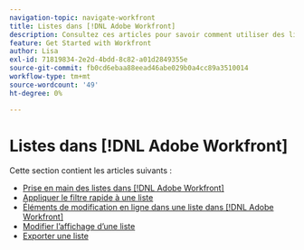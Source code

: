 ```yaml
---
navigation-topic: navigate-workfront
title: Listes dans [!DNL Adobe Workfront]
description: Consultez ces articles pour savoir comment utiliser des listes dans Adobe Workfront.
feature: Get Started with Workfront
author: Lisa
exl-id: 71819834-2e2d-4bdd-8c82-a01d2849355e
source-git-commit: fb0cd6ebaa88eead46abe029b0a4cc89a3510014
workflow-type: tm+mt
source-wordcount: '49'
ht-degree: 0%

---
```


# Listes dans [!DNL Adobe Workfront]

Cette section contient les articles suivants :

* [Prise en main des listes dans [!DNL Adobe Workfront]](../../../workfront-basics/navigate-workfront/use-lists/view-items-in-a-list.md)
* [Appliquer le filtre rapide à une liste](../../../workfront-basics/navigate-workfront/use-lists/apply-quick-filter-list.md)
* [Éléments de modification en ligne dans une liste dans [!DNL Adobe Workfront]](../../../workfront-basics/navigate-workfront/use-lists/inline-edit-objects.md)
* [Modifier l’affichage d’une liste](../../../workfront-basics/navigate-workfront/use-lists/modify-list-display.md)
* [Exporter une liste](../../../workfront-basics/navigate-workfront/use-lists/export-lists.md)
